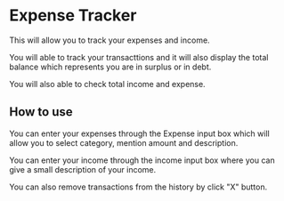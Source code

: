 # Expense Tracker

This will allow you to track your expenses and income.

You will able to track your transacttions and it will also display the total balance which represents you are in surplus or in debt.

You will also able to check total income and expense.

## How to use 

You can enter your  expenses through the Expense input box which will allow you to select category, mention amount and description.

You can enter your income through the income input box where you can give a small description of your income.

You can also remove transactions from the history by click "X" button.



